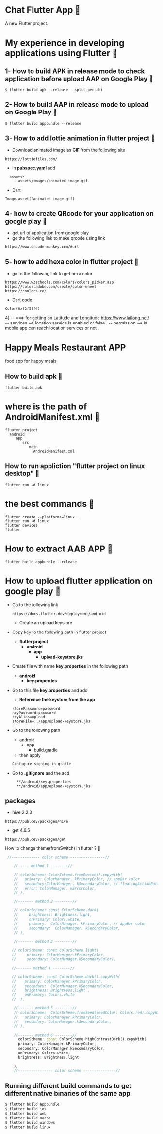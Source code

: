 # Chat Flutter App 🚀

A new Flutter project.

# My experience in developing applications using Flutter 🚀

## 1- How to build **APK** in **release mode** to check application before upload **AAP** on Google Play 🥇

```
$ flutter build apk --release --split-per-abi
```
## 2- How to build **AAP** in **release mode** to upload on Google Play 🥇
```
$ flutter build appbundle --release 
```

## 3- How to add **lottie animation** in flutter project  🥇

 - Download animated image as **GIF** from the following site   
```
https://lottiefiles.com/
```
- in **pubspec.yaml** add

```
  assets:
    - assets/images/animated_image.gif
```
 - Dart 
```
Image.asset("animated_image.gif)
```
## 4- how to create **QRcode** for your application on google play 🥇
- get url of application from google play 
- go the following link to make  qrcode using link 
```
https://www.qrcode-monkey.com/#url
``` 
## 5- how to add hexa color in flutter project  🥇

 - go to the following link to get hexa color   
```
https://www.w3schools.com/colors/colors_picker.asp
https://color.adobe.com/create/color-wheel
https://coolors.co/
```
 - Dart code 
```
Color(0xf3f5ff4)
```
4] -- ===> for getting on Latitude and Longitude
      https://www.latlong.net/     
   -- services ==> location service is enabled or false .
   -- permission ==> is moblie app can reach location services or not .   
      

# Happy Meals Restaurant APP
 food app for happy meals 

## How to build apk 🚀
```
flutter build apk
```

# where is the path of AndroidManifest.xml 🚀
```
fluuter_project
  android 
     app 
        src
           main 
             AndroidManifest.xml
```
## How to run appliction "flutter project on linux desktop" 🚀
```
flutter run -d linux
```
# the best commands  🚀

```
flutter create --platforms=linux .
flutter run -d linux 
flutter devices 
flutter 
```

# How to extract AAB APP  💯 
```
flutter build appbundle --release
```

# How to upload flutter application on google play 🚀
 -  Go to the following link 
    ```
    https://docs.flutter.dev/deployment/android
    ```
    - Create an upload keystore 

- Copy key to the following path in flutter project 
    - **flutter project** 
        - **android**
            - **app**     
                - **upload-keystore.jks**

- Create file with name **key.properties** in the following path 
   - **android**
      - **key.properties** 

- Go to this file **key.properties** and add 
    - **Reference the keystore from the app**
    ```
    storePassword=password
    keyPassword=password
    keyAlias=upload
    storeFile=../app/upload-keystore.jks
    ``` 

- Go to the following path 
  
  - android 
    - app
      -  build.gradle
  - then apply 
   ```
   Configure signing in gradle
   ```  
- Go to   **.gitignore** and the add 
   ```
     **/android/key.properties
     **/android/app/upload-keystore.jks
   ```
## packages 
 - hive 2.2.3
```
https://pub.dev/packages/hive
```
 - get 4.6.5
```
https://pub.dev/packages/get
```



How to change theme(fromSwitch) in flutter ? 🚀

```dart
 //------------- color scheme ----------------//

    // ---- method 1 --------//

    // colorScheme: ColorScheme.fromSwatch().copyWith(
    //   primary: ColorManager. kPrimaryColor, // appBar color
    //   secondary:ColorManager. kSecondaryColor, // floatingActionButton
    //   error: ColorManager. kErrorColor,
    // ),

    //------- method 2 --------//

    // colorScheme: const ColorScheme.dark(
    //     brightness: Brightness.light,
    //     onPrimary: Colors.white,
    //     primary:  ColorManager. kPrimaryColor, // appBar color
    //     secondary:  ColorManager. kSecondaryColor,
    // ),

    //------- method 3 --------//

   // colorScheme: const ColorScheme.light(
   //     primary: ColorManager.kPrimaryColor,
   //     secondary: ColorManager.kSecondaryColor),

   //------- method 4 --------//

   // colorScheme: const ColorScheme.dark().copyWith(
   //    primary: ColorManager.kPrimaryColor,
   //    secondary:  ColorManager.kSecondaryColor,
   //    brightness: Brightness.light ,
   //    onPrimary: Colors.white
   //  ),

    //------- method 5 --------//
    // colorScheme:  ColorScheme.fromSeed(seedColor: Colors.red).copyWith(
    //   primary: ColorManager.kPrimaryColor,
    //   secondary: ColorManager.kSecondaryColor,
    // ),

    //------- method 6 --------//
      colorScheme: const ColorScheme.highContrastDark().copyWith(
      primary: ColorManager.kPrimaryColor,
      secondary: ColorManager.kSecondaryColor,
      onPrimary: Colors.white,
      brightness: Brightness.light

    ),
    //---------------- color scheme ---------------//
```
## Running different build commands to get different native binaries of the same app 
``` s
$ flutter build appbundle
$ flutter build ios
$ flutter build web
$ flutter build macos
$ flutter build windows
$ flutter build linux
```